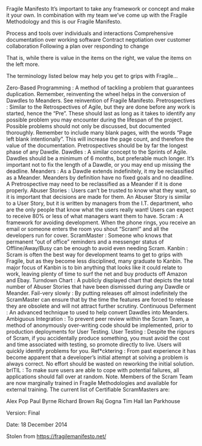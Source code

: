 Fragile Manifesto
It’s important to take any framework or concept and make it your own. In combination with my team we’ve come up with the Fragile Methodology and this is our Fragile Manifesto.

Process and tools over individuals and interactions
Comprehensive documentation over working software
Contract negotiation over customer collaboration
Following a plan over responding to change

That is, while there is value in the items on
the right, we value the items on the left more.

The terminology listed below may help you get to grips with Fragile…

Zero-Based Programming : A method of tackling a problem that guarantees duplication. Remember, reinventing the wheel helps in the conversion of Dawdles to Meanders. See reinvention of Fragile Manifesto.
Pretrospectives : Similar to the Retrospectives of Agile, but they are done before any work is started, hence the “Pre”. These should last as long as it takes to identify any possible problem you may encounter during the lifespan of the project. Possible problems should not only be discussed, but documented thoroughly. Remember to include many blank pages, with the words “Page left blank intentionally”. This will increase the page count, and therefore the value of the documentation. Pretrospectives should be by far the longest phase of any Dawdle.
Dawdles : A similar concept to the Sprints of Agile. Dawdles should be a minimum of 6 months, but preferable much longer. It’s important not to fix the length of a Dawdle, or you may end up missing the deadline.
Meanders : As a Dawdle extends indefinitely, it my be reclassified as a Meander. Meanders by definition have no fixed goals and no deadline. A Pretrospective may need to be reclassified as a Meander if it is done properly.
Abuser Stories : Users can’t be trusted to know what they want, so it is important that decisions are made for them. An Abuser Story is similar to a User Story, but it is written by managers from the I.T. department, who are the only people that know what the users really want! Users can expect to receive 80% or less of what managers want them to have.
Scram : A framework for avoiding development. When the phone rings, you receive an email or someone enters the room you shout “Scram!” and all the developers run for cover.
ScramMaster : Someone who knows that permanent “out of office” reminders and a messenger status of Offline/Away/Busy can be enough to avoid even needing Scram.
Kanbin : Scram is often the best way for development teams to get to grips with Fragile, but as they become less disciplined, many graduate to Kanbin. The major focus of Kanbin is to bin anything that looks like it could relate to work, leaving plenty of time to surf the net and buy products off Amazon and Ebay.
Turndown Chart : A publicly displayed chart that depicts the total number of Abuser Stories that have been dismissed during any Dawdle or Meander.
Fail-very slowly : By putting releases off almost indefinitely the ScramMaster can ensure that by the time the features are forced to release they are obsolete and will not attract further scrutiny.
Continuous Deferment : An advanced technique to used to help convert Dawdles into Meanders.
Ambiguous Integration : To prevent peer review within the Scram Team, a method of anonymously over-writing code should be implemented, prior to production deployments for User Testing.
User Testing : Despite the rigours of Scram, if you accidentally produce something, you must avoid the cost and time associated with testing, so promote directly to live. Users will quickly identify problems for you.
Ref*cktering : From past experience it has become apparent that a developer’s initial attempt at solving a problem is always correct. No effort should be wasted on reworking the initial solution.
brITIL : To make sure users are able to cope with potential failures, all applications should fall over at random.
Note. Members of the Scram Team are now marginally trained in Fragile Methodologies and available for external training. The current list of Certifiable ScramMasters are:

Alex Pop
Paul Byrne
Richard Brown
Raj Gogna
Tim Hall
Ian Parkhouse
 

Version: Final

Date: 18 December 2014

Stolen from https://fragilemanifesto.net/
